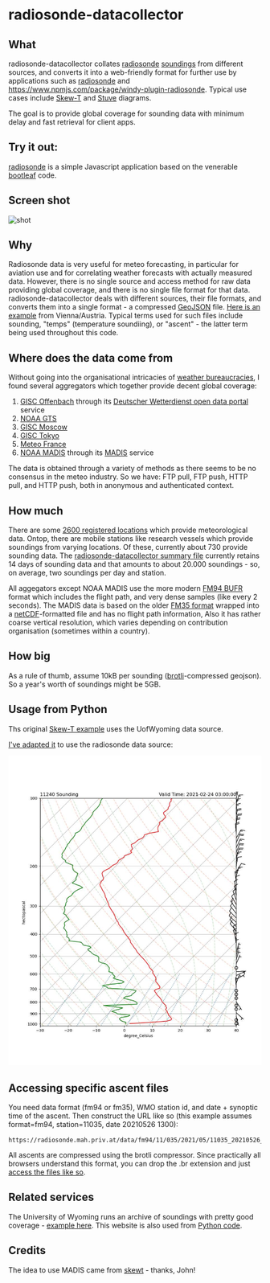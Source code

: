 


# radiosonde-datacollector

## What

radiosonde-datacollector collates [radiosonde](https://en.wikipedia.org/wiki/Radiosonde) [soundings](https://www.meteoswiss.admin.ch/home/measurement-and-forecasting-systems/atmosphere/radio-soundings.html)  from different sources, and converts it into a web-friendly format for further use by applications such as [radiosonde](https://radiosonde.mah.priv.at/app/) and https://www.npmjs.com/package/windy-plugin-radiosonde. Typical use cases include [Skew-T](https://www.weather.gov/source/zhu/ZHU_Training_Page/convective_parameters/skewt/skewtinfo.html)  and [Stuve](http://www.csun.edu/~hmc60533/CSUN_103/weather_exercises/soundings/smog_and_inversions/Understanding%20Stuve_v3.htm) diagrams.

 The goal is to provide global coverage for sounding data with minimum delay and fast retrieval for client apps.

## Try it out:

[radiosonde](https://radiosonde.mah.priv.at/) is a simple Javascript application based on the venerable [bootleaf](https://bootleaf.xyz/) code.

## Screen shot

![shot](https://static.mah.priv.at/public/radiosonde-screenshot.jpg)
## Why

Radiosonde data is very useful for meteo forecasting, in particular for aviation use and for correlating weather forecasts with actually measured data. However, there is no single source and access method for raw data providing global coverage, and there is no single file format for that data. radiosonde-datacollector deals with different sources,  their file formats, and converts them into a single format - a compressed [GeoJSON](https://geojson.org/) file. [Here is an example](https://radiosonde.mah.priv.at/data/fm94/11/035/2021/05/11035_20210501_000000.geojson) from Vienna/Austria. Typical terms used for such files include sounding, "temps" (temperature soundiing), or "ascent" - the latter term being used throughout this code.

## Where does the data come from
Without going into the organisational intricacies of [weather bureaucracies](https://public.wmo.int/en), I found several aggregators which together provide decent global coverage:

 1. [GISC Offenbach](https://www.dwd.de/EN/Home/home_node.html) through its [Deutscher Wetterdienst open data portal](https://gisc.dwd.de/wisportal/#) service
 2. [NOAA GTS](https://www.weather.gov/tg/obsfiles)
 4. [GISC Moscow](http://portal.gisc-msk.wis.mecom.ru:8080/portal/portal/gisc-user/main)
 5. [GISC Tokyo](https://www.wis-jma.go.jp/cms/index.html)
 6. [Meteo France](https://donneespubliques.meteofrance.fr/donnees_libres/) 
 7. [NOAA MADIS](https://www.noaa.gov/) through its [MADIS](https://madis.ncep.noaa.gov/) service

The data is obtained through a variety of methods as there seems to be no consensus in the meteo industry. So we have: FTP pull, FTP push, HTTP pull, and HTTP push, both in anonymous and authenticated context.

## How much
There are some [2600 registered locations](https://radiosonde.mah.priv.at/static/station_list.txt) which provide meteorological data. Ontop, there are  mobile stations like research vessels which provide soundings from varying locations. Of these, currently about 730 provide sounding data. The [radiosonde-datacollector summary file](https://radiosonde.mah.priv.at/data/summary.geojson) currently retains 14  days of sounding data and that amounts to about 20.000 soundings - so, on average, two soundings per day and station.


All aggegators except NOAA MADIS use the more modern [FM94 BUFR](https://www.romsaf.org/romsaf_bufr.pdf) format which includes the flight path, and very dense samples (like every 2 seconds). The MADIS data is based on the older [FM35 format](http://vietorweather.net/wxp/appendix1/Formats/TEMP.html) wrapped into a [netCDF](https://www.unidata.ucar.edu/software/netcdf/)-formatted file and has no flight path information, Also it has rather coarse vertical resolution, which varies depending on contribution organisation (sometimes within a country).


## How big
As a rule of thumb, assume 10kB per sounding ([brotli](https://github.com/google/brotli)-compressed geojson). So a year's worth of soundings might be 5GB.

##  Usage from Python

Ths original [Skew-T example](https://unidata.github.io/python-gallery/examples/SkewT_Example.html) uses the UofWyoming data source.

[I've adapted it](https://github.com/mhaberler/radiosonde-datacollector/blob/master/examples/SkewT_Example.py) to use the radiosonde data source:


![SkewT Diagram using radiosonde-datacollector as source](https://raw.githubusercontent.com/mhaberler/radiosonde-datacollector/master/examples/thalerhof.jpg)


## Accessing specific ascent files

You need data format (fm94 or fm35), WMO station id, and date + synoptic time of the ascent. Then construct the URL like so (this example assumes format=fm94, station=11035, date 20210526 1300):

````
https://radiosonde.mah.priv.at/data/fm94/11/035/2021/05/11035_20210526_130000.geojson.br
````

All ascents are compressed using the brotli compressor. Since practically all browsers understand this format, you can drop the .br extension and just [access the files like so](https://radiosonde.mah.priv.at/data/fm94/11/035/2021/05/11035_20210526_130000.geojson).

## Related services
The University of Wyoming runs an archive of soundings with pretty good coverage - [example here](http://weather.uwyo.edu/cgi-bin/bufrraob.py?datetime=2021-02-24%2012:00:00&id=10238&type=TEXT:LIST). This website is also used from [Python code](https://unidata.github.io/python-gallery/examples/SkewT_Example.html).

## Credits
The idea to use MADIS came from [skewt](https://github.com/johnckealy/skewtapi/blob/master/scripts/query_madis.py) - thanks, John!
